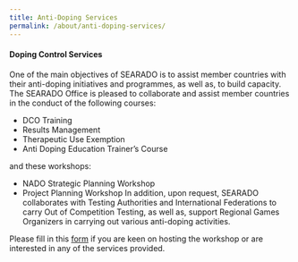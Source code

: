 ```yaml
---
title: Anti-Doping Services
permalink: /about/anti-doping-services/
---
```

#### **Doping Control Services**
One of the main objectives of SEARADO is to assist member countries with their anti-doping initiatives and programmes, as well as, to build capacity. The SEARADO Office is pleased to collaborate and assist member countries in the conduct of the following courses:
- DCO Training
- Results Management
- Therapeutic Use Exemption
- Anti Doping Education Trainer’s Course

and these workshops:

- NADO Strategic Planning Workshop
- Project Planning Workshop
In addition, upon request, SEARADO collaborates with Testing Authorities and International Federations to carry Out of Competition Testing, as well as, support Regional Games Organizers in carrying out various anti-doping activities.

Please fill in this [form](https://forms.gle/EDkF5wW29D2as6ua7) if you are keen on hosting the workshop or are interested in any of the services provided.

